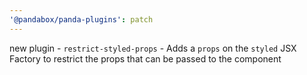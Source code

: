 ```yaml
---
'@pandabox/panda-plugins': patch
---
```


new plugin - `restrict-styled-props` - Adds a `props` on the `styled` JSX Factory to restrict the props that can be
passed to the component

